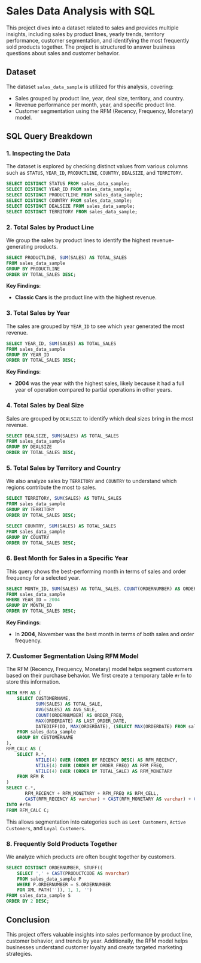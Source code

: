 
# Sales Data Analysis with SQL

This project dives into a dataset related to sales and provides multiple insights, including sales by product lines, yearly trends, territory performance, customer segmentation, and identifying the most frequently sold products together. The project is structured to answer business questions about sales and customer behavior.

## Dataset

The dataset `sales_data_sample` is utilized for this analysis, covering:
- Sales grouped by product line, year, deal size, territory, and country.
- Revenue performance per month, year, and specific product line.
- Customer segmentation using the RFM (Recency, Frequency, Monetary) model.

## SQL Query Breakdown

### 1. **Inspecting the Data**

The dataset is explored by checking distinct values from various columns such as `STATUS`, `YEAR_ID`, `PRODUCTLINE`, `COUNTRY`, `DEALSIZE`, and `TERRITORY`.

```sql
SELECT DISTINCT STATUS FROM sales_data_sample;
SELECT DISTINCT YEAR_ID FROM sales_data_sample;
SELECT DISTINCT PRODUCTLINE FROM sales_data_sample;
SELECT DISTINCT COUNTRY FROM sales_data_sample;
SELECT DISTINCT DEALSIZE FROM sales_data_sample;
SELECT DISTINCT TERRITORY FROM sales_data_sample;
```

### 2. **Total Sales by Product Line**

We group the sales by product lines to identify the highest revenue-generating products.

```sql
SELECT PRODUCTLINE, SUM(SALES) AS TOTAL_SALES
FROM sales_data_sample
GROUP BY PRODUCTLINE
ORDER BY TOTAL_SALES DESC;
```

**Key Findings**:
- **Classic Cars** is the product line with the highest revenue.

### 3. **Total Sales by Year**

The sales are grouped by `YEAR_ID` to see which year generated the most revenue.

```sql
SELECT YEAR_ID, SUM(SALES) AS TOTAL_SALES
FROM sales_data_sample
GROUP BY YEAR_ID
ORDER BY TOTAL_SALES DESC;
```

**Key Findings**:
- **2004** was the year with the highest sales, likely because it had a full year of operation compared to partial operations in other years.

### 4. **Total Sales by Deal Size**

Sales are grouped by `DEALSIZE` to identify which deal sizes bring in the most revenue.

```sql
SELECT DEALSIZE, SUM(SALES) AS TOTAL_SALES
FROM sales_data_sample
GROUP BY DEALSIZE
ORDER BY TOTAL_SALES DESC;
```

### 5. **Total Sales by Territory and Country**

We also analyze sales by `TERRITORY` and `COUNTRY` to understand which regions contribute the most to sales.

```sql
SELECT TERRITORY, SUM(SALES) AS TOTAL_SALES
FROM sales_data_sample
GROUP BY TERRITORY
ORDER BY TOTAL_SALES DESC;

SELECT COUNTRY, SUM(SALES) AS TOTAL_SALES
FROM sales_data_sample
GROUP BY COUNTRY
ORDER BY TOTAL_SALES DESC;
```

### 6. **Best Month for Sales in a Specific Year**

This query shows the best-performing month in terms of sales and order frequency for a selected year.

```sql
SELECT MONTH_ID, SUM(SALES) AS TOTAL_SALES, COUNT(ORDERNUMBER) AS ORDER_FREQUENCY
FROM sales_data_sample
WHERE YEAR_ID = 2004
GROUP BY MONTH_ID
ORDER BY TOTAL_SALES DESC;
```

**Key Findings**:
- In **2004**, November was the best month in terms of both sales and order frequency.

### 7. **Customer Segmentation Using RFM Model**

The RFM (Recency, Frequency, Monetary) model helps segment customers based on their purchase behavior. We first create a temporary table `#rfm` to store this information.

```sql
WITH RFM AS (
    SELECT CUSTOMERNAME,
           SUM(SALES) AS TOTAL_SALE,
           AVG(SALES) AS AVG_SALE,
           COUNT(ORDERNUMBER) AS ORDER_FREQ,
           MAX(ORDERDATE) AS LAST_ORDER_DATE,
           DATEDIFF(DD, MAX(ORDERDATE), (SELECT MAX(ORDERDATE) FROM sales_data_sample)) AS RECENCY
    FROM sales_data_sample
    GROUP BY CUSTOMERNAME
),
RFM_CALC AS (
    SELECT R.*,
           NTILE(4) OVER (ORDER BY RECENCY DESC) AS RFM_RECENCY,
           NTILE(4) OVER (ORDER BY ORDER_FREQ) AS RFM_FREQ,
           NTILE(4) OVER (ORDER BY TOTAL_SALE) AS RFM_MONETARY
    FROM RFM R
)
SELECT C.*, 
       RFM_RECENCY + RFM_MONETARY + RFM_FREQ AS RFM_CELL,
       CAST(RFM_RECENCY AS varchar) + CAST(RFM_MONETARY AS varchar) + CAST(RFM_FREQ AS varchar) AS RFM_CELL_STRING
INTO #rfm
FROM RFM_CALC C;
```

This allows segmentation into categories such as `Lost Customers`, `Active Customers`, and `Loyal Customers`.

### 8. **Frequently Sold Products Together**

We analyze which products are often bought together by customers.

```sql
SELECT DISTINCT ORDERNUMBER, STUFF((
    SELECT ',' + CAST(PRODUCTCODE AS nvarchar)
    FROM sales_data_sample P
    WHERE P.ORDERNUMBER = S.ORDERNUMBER
    FOR XML PATH('')), 1, 1, '')
FROM sales_data_sample S
ORDER BY 2 DESC;
```

## Conclusion

This project offers valuable insights into sales performance by product line, customer behavior, and trends by year. Additionally, the RFM model helps businesses understand customer loyalty and create targeted marketing strategies.
